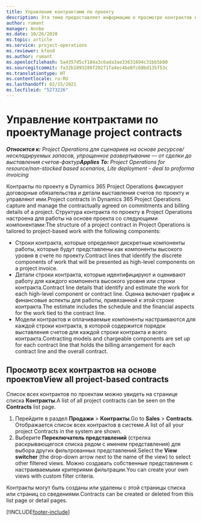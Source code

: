 ```yaml
---
title: Управление контрактами по проекту
description: Эта тема предоставляет информацию о просмотре контрактов на основе проектов.
author: rumant
manager: Annbe
ms.date: 10/26/2020
ms.topic: article
ms.service: project-operations
ms.reviewer: kfend
ms.author: rumant
ms.openlocfilehash: 5a4357d5cf184a3c6ada3ae33631694c31bb5b00
ms.sourcegitcommit: fa32b1893286f20271fa4ec4be8fc68bd135f53c
ms.translationtype: HT
ms.contentlocale: ru-RU
ms.lasthandoff: 02/15/2021
ms.locfileid: "5273226"
---
```

# <a name="manage-project-contracts"></a><span data-ttu-id="bf4b9-103">Управление контрактами по проекту</span><span class="sxs-lookup"><span data-stu-id="bf4b9-103">Manage project contracts</span></span>

<span data-ttu-id="bf4b9-104">_**Относится к:** Project Operations для сценариев на основе ресурсов/нескладируемых запасов, упрощенное развертывание — от сделки до выставления счетов-фактур_</span><span class="sxs-lookup"><span data-stu-id="bf4b9-104">_**Applies To:** Project Operations for resource/non-stocked based scenarios, Lite deployment - deal to proforma invoicing_</span></span>

<span data-ttu-id="bf4b9-105">Контракты по проекту в Dynamics 365 Project Operations фиксируют договорные обязательства и детали выставления счетов по проекту и управляют ими.</span><span class="sxs-lookup"><span data-stu-id="bf4b9-105">Project contracts in Dynamics 365 Project Operations capture and manage the contractually agreed on commitments and billing details of a project.</span></span> <span data-ttu-id="bf4b9-106">Структура контракта по проекту в Project Operations настроена для работы на основе проекта со следующими компонентами:</span><span class="sxs-lookup"><span data-stu-id="bf4b9-106">The structure of a project contract in Project Operations is tailored to project-based work with the following components:</span></span>

- <span data-ttu-id="bf4b9-107">Строки контракта, которые определяют дискретные компоненты работы, которые будут представлены как компоненты высокого уровня в счете по проекту.</span><span class="sxs-lookup"><span data-stu-id="bf4b9-107">Contract lines that identify the discrete components of work that will be presented as high-level components on a project invoice.</span></span>
- <span data-ttu-id="bf4b9-108">Детали строки контракта, которые идентифицируют и оценивают работу для каждого компонента высокого уровня или строки контракта.</span><span class="sxs-lookup"><span data-stu-id="bf4b9-108">Contract line details that identify and estimate the work for each high-level component or contract line.</span></span> <span data-ttu-id="bf4b9-109">Оценка включает график и финансовые аспекты для работы, привязанной к этой строке контракта.</span><span class="sxs-lookup"><span data-stu-id="bf4b9-109">The estimate includes the schedule and the financial aspects for the work tied to the contract line.</span></span>
- <span data-ttu-id="bf4b9-110">Модели контрактов и оплачиваемые компоненты настраиваются для каждой строки контракта, в которой содержится порядок выставления счетов для каждой строки контракта и всего контракта.</span><span class="sxs-lookup"><span data-stu-id="bf4b9-110">Contracting models and chargeable components are set up for each contract line that holds the billing arrangement for each contract line and the overall contract.</span></span>

## <a name="view-all-project-based-contracts"></a><span data-ttu-id="bf4b9-111">Просмотр всех контрактов на основе проектов</span><span class="sxs-lookup"><span data-stu-id="bf4b9-111">View all project-based contracts</span></span>

<span data-ttu-id="bf4b9-112">Список всех контрактов по проектам можно увидеть на странице списка **Контракты**.</span><span class="sxs-lookup"><span data-stu-id="bf4b9-112">A list of all project contracts can be seen on the **Contracts** list page.</span></span> 

1. <span data-ttu-id="bf4b9-113">Перейдите в раздел **Продажи** > **Контракты**.</span><span class="sxs-lookup"><span data-stu-id="bf4b9-113">Go to **Sales** > **Contracts**.</span></span> <span data-ttu-id="bf4b9-114">Отображается список всех контрактов в системе.</span><span class="sxs-lookup"><span data-stu-id="bf4b9-114">A list of all your project Contracts in the system are shown.</span></span> 
2. <span data-ttu-id="bf4b9-115">Выберите **Переключатель представлений** (стрелка раскрывающегося списка рядом с именем представления) для выбора других фильтрованных представлений.</span><span class="sxs-lookup"><span data-stu-id="bf4b9-115">Select the **View switcher** (the drop-down arrow next to the name of the view) to select other filtered views.</span></span> <span data-ttu-id="bf4b9-116">Можно создавать собственные представления с настраиваемыми критериями фильтрации.</span><span class="sxs-lookup"><span data-stu-id="bf4b9-116">You can create your own views with custom filter criteria.</span></span>

<span data-ttu-id="bf4b9-117">Контракты могут быть созданы или удалены с этой страницы списка или страниц со сведениями.</span><span class="sxs-lookup"><span data-stu-id="bf4b9-117">Contracts can be created or deleted from this list page or detail pages.</span></span>


[!INCLUDE[footer-include](../../includes/footer-banner.md)]